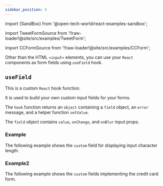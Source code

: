 ```yaml
---
sidebar_position: 5
---
```


import {SandBox} from '@open-tech-world/react-examples-sandbox';

import TweetFormSource from '!!raw-loader!@site/src/examples/TweetForm';

import CCFormSource from '!!raw-loader!@site/src/examples/CCForm';

Other than the HTML `<input>` elements, you can use your `React` components as form fields using `useField` hook.

## `useField`

This is a custom `React` hook function.

It is used to build your own custom input fields for your forms.

The `hook` function returns an `object` containing a `field` object, an `error` message, and a helper function `setValue`.

The `field` object contains `value`, `onChange`, and `onBlur` input props.

### Example

The following example shows the `custom` field for displaying input character length.

<SandBox lib="react-form" code={TweetFormSource} />

### Example2

The following example shows the `custom` fields implementing the credit card form.

<SandBox lib="react-form" code={CCFormSource} />